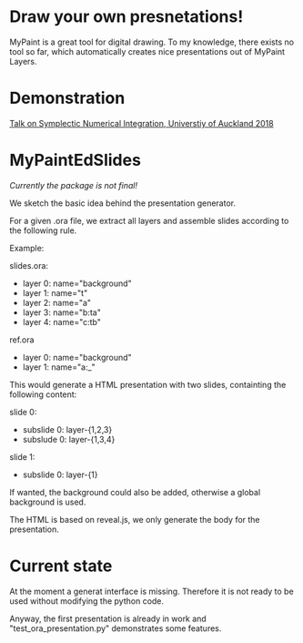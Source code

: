 # Draw your own presnetations!

MyPaint is a great tool for digital drawing.
To my knowledge, there exists no tool so far, which automatically 
creates nice presentations out of MyPaint Layers.

# Demonstration

[Talk on Symplectic Numerical Integration, Universtiy of Auckland 2018](https://steffenpl.github.io/MyPaintEdSlides/test/output_complete/index.html)

# MyPaintEdSlides

*Currently the package is not final!*

We sketch the basic idea behind the presentation generator.

For a given .ora file, we extract all layers and
assemble slides according to the following rule.

Example:

slides.ora:
- layer 0: name="background"
- layer 1: name="t"
- layer 2: name="a"
- layer 3: name="b:ta"
- layer 4: name="c:tb"

ref.ora
- layer 0: name="background"
- layer 1: name="a:\_"

This would generate a HTML presentation with
two slides, containting the following content:

slide 0:
- subslide 0: layer-{1,2,3}
- subslude 0: layer-{1,3,4}

slide 1:
- subslide 0: layer-{1}

If wanted, the background could also be added, otherwise
a global background is used.

The HTML is based on reveal.js, we only generate the body for the presentation.

# Current state

At the moment a generat interface is missing. Therefore it is not 
ready to be used without modifying the python code.

Anyway, the first presentation is already in work and "test\_ora\_presentation.py"
demonstrates some features.

